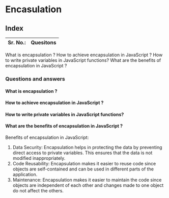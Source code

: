 # Encasulation

## Index

| Sr. No.: | Quesitons |
| :---: | :--- |

What is encapsulation ?
How to achieve encapsulation in JavaScript ?
How to write private variables in JavaScript functions?
What are the benefits of encapsulation in JavaScript ?

### Questions and answers

#### What is encapsulation ?

#### How to achieve encapsulation in JavaScript ?

#### How to write private variables in JavaScript functions?

#### What are the benefits of encapsulation in JavaScript ?

Benefits of encapsulation in JavaScript:

1) Data Security: Encapsulation helps in protecting the data by preventing direct access to private variables. This ensures that the data is not modified inappropriately.  
2) Code Reusability: Encapsulation makes it easier to reuse code since objects are self-contained and can be used in different parts of the application.  
3) Maintenance: Encapsulation makes it easier to maintain the code since objects are independent of each other and changes made to one object do not affect the others.  

